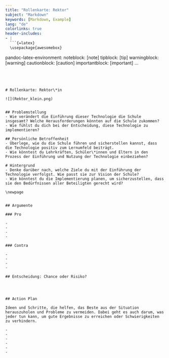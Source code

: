 ```yaml
---
title: "Rollenkarte: Rektor"
subject: "Markdown"
keywords: [Markdown, Example]
lang: "de"
colorlinks: true
header-includes:
- |
  ```{=latex}
  \usepackage{awesomebox}
  ```
pandoc-latex-environment:
  noteblock: [note]
  tipblock: [tip]
  warningblock: [warning]
  cautionblock: [caution]
  importantblock: [important]
...
```




# Rollenkarte: Rektor\*in

![](Rektor_klein.png)


## Problemstellung
- Wie verändert die Einführung dieser Technologie die Schule insgesamt? Welche Herausforderungen könnten auf die Schule zukommen?
- Wie fühlst du dich bei der Entscheidung, diese Technologie zu implementieren?

## Persönliche Betroffenheit
- Überlege, wie du die Schule führen und sicherstellen kannst, dass die Technologie positiv zum Lernumfeld beiträgt.
- Wie könntest du Lehrkräften, Schüler\*innen und Eltern in den Prozess der Einführung und Nutzung der Technologie einbeziehen?

# Hintergrund
- Denke darüber nach, welche Ziele du mit der Einführung der Technologie verfolgst. Wie passt sie zur Vision der Schule?
- Wie könntest du die Implementierung planen, um sicherzustellen, dass sie den Bedürfnissen aller Beteiligten gerecht wird?

\newpage


## Argumente

### Pro

- 
- 
- 
- 

### Contra

- 
- 
- 
- 

## Entscheidung: Chance oder Risiko?




## Action Plan

Ideen und Schritte, die helfen, das Beste aus der Situation herauszuholen und Probleme zu vermeiden. Dabei geht es auch darum, was jeder tun kann, um gute Ergebnisse zu erreichen oder Schwierigkeiten zu verhindern.

- 
- 
- 
- 
- 
- 
